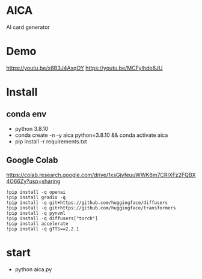 # AICA
AI card generator

# Demo
https://youtu.be/x8B3J4AxqOY
https://youtu.be/MCFyIhdo6JU


# Install

## conda env
- python 3.8.10
- conda create -n -y aica python=3.8.10 && conda activate aica
- pip install -r requirements.txt

## Google Colab

https://colab.research.google.com/drive/1xsGjyfeuuWWK8m7CRIXFz2FQBX4O66Zy?usp=sharing

```
!pip install -q openai
!pip install gradio -q
!pip install -q git+https://github.com/huggingface/diffusers
!pip install -q git+https://github.com/huggingface/transformers
!pip install -q pynvml
!pip install -q diffusers["torch"]
!pip install accelerate
!pip install -q gTTS==2.2.1

```

# start
- python aica.py
